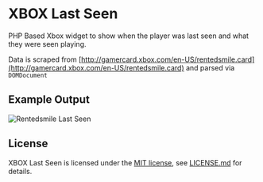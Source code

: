 # XBOX Last Seen

PHP Based Xbox widget to show when the player was last seen and what they were seen playing.

Data is scraped from [http://gamercard.xbox.com/en-US/rentedsmile.card](http://gamercard.xbox.com/en-US/rentedsmile.card) and parsed via `DOMDocument`

## Example Output

![Rentedsmile Last Seen](http://jamiebicknell.github.io/Xbox-Last-Seen/1309882319.jpg)

## License

XBOX Last Seen is licensed under the [MIT license](http://opensource.org/licenses/MIT), see [LICENSE.md](https://github.com/jamiebicknell/XBOX-Last-Seen-Widget/blob/master/LICENSE.md) for details.